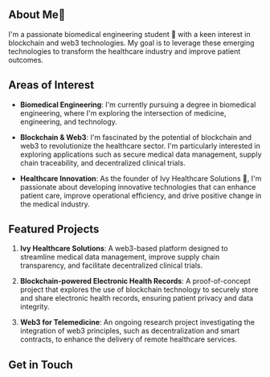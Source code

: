 
## About Me👾

I'm a passionate biomedical engineering student 🧠 with a keen interest in blockchain and web3 technologies. My goal is to leverage these emerging technologies to transform the healthcare industry and improve patient outcomes.

## Areas of Interest

- **Biomedical Engineering**: I'm currently pursuing a degree in biomedical engineering, where I'm exploring the intersection of medicine, engineering, and technology.

- **Blockchain & Web3**: I'm fascinated by the potential of blockchain and web3 to revolutionize the healthcare sector. I'm particularly interested in exploring applications such as secure medical data management, supply chain traceability, and decentralized clinical trials.

- **Healthcare Innovation**: As the founder of Ivy Healthcare Solutions 🏥, I'm passionate about developing innovative technologies that can enhance patient care, improve operational efficiency, and drive positive change in the medical industry.

## Featured Projects

1. **Ivy Healthcare Solutions**: A web3-based platform designed to streamline medical data management, improve supply chain transparency, and facilitate decentralized clinical trials.

2. **Blockchain-powered Electronic Health Records**: A proof-of-concept project that explores the use of blockchain technology to securely store and share electronic health records, ensuring patient privacy and data integrity.

3. **Web3 for Telemedicine**: An ongoing research project investigating the integration of web3 principles, such as decentralization and smart contracts, to enhance the delivery of remote healthcare services.

## Get in Touch


